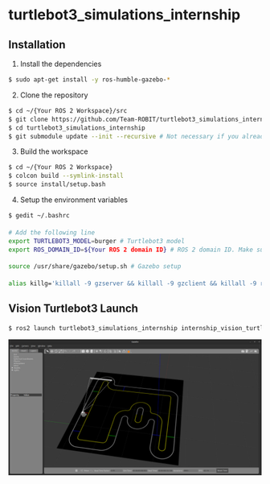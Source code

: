 # turtlebot3_simulations_internship

## Installation

1. Install the dependencies
```bash
$ sudo apt-get install -y ros-humble-gazebo-*
```

2. Clone the repository
```bash
$ cd ~/{Your ROS 2 Workspace}/src
$ git clone https://github.com/Team-ROBIT/turtlebot3_simulations_internship.git
$ cd turtlebot3_simulations_internship
$ git submodule update --init --recursive # Not necessary if you already have the submodules
```

3. Build the workspace
```bash
$ cd ~/{Your ROS 2 Workspace}
$ colcon build --symlink-install
$ source install/setup.bash
```

4. Setup the environment variables
```bash
$ gedit ~/.bashrc

# Add the following line
export TURTLEBOT3_MODEL=burger # Turtlebot3 model
export ROS_DOMAIN_ID=${Your ROS 2 domain ID} # ROS 2 domain ID. Make sure not to use the same domain ID as the other person. 

source /usr/share/gazebo/setup.sh # Gazebo setup

alias killg='killall -9 gzserver && killall -9 gzclient && killall -9 rosmaster' # Kill Gazebo, Gazebo client and Ros master
```

## Vision Turtlebot3 Launch
```bash
$ ros2 launch turtlebot3_simulations_internship internship_vision_turtlebot3.launch.py
```
![vision_turtlebot3](./docs/vision_turtlebot.png)    
